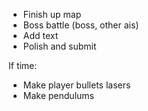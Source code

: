 - Finish up map
- Boss battle (boss, other ais)
- Add text
- Polish and submit 

If time:
- Make player bullets lasers
- Make pendulums